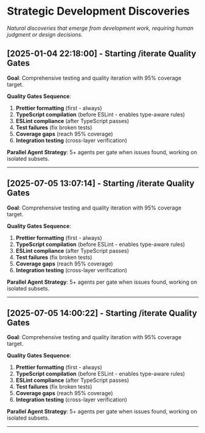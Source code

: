 # Strategic Development Discoveries

*Natural discoveries that emerge from development work, requiring human judgment or design decisions.*

## [2025-01-04 22:18:00] - Starting /iterate Quality Gates

**Goal**: Comprehensive testing and quality iteration with 95% coverage target.

**Quality Gates Sequence**:
1. **Prettier formatting** (first - always)
2. **TypeScript compilation** (before ESLint - enables type-aware rules)
3. **ESLint compliance** (after TypeScript passes)
4. **Test failures** (fix broken tests)
5. **Coverage gaps** (reach 95% coverage)
6. **Integration testing** (cross-layer verification)

**Parallel Agent Strategy**: 5+ agents per gate when issues found, working on isolated subsets.

---

## [2025-07-05 13:07:14] - Starting /iterate Quality Gates

**Goal**: Comprehensive testing and quality iteration with 95% coverage target.

**Quality Gates Sequence**:
1. **Prettier formatting** (first - always)
2. **TypeScript compilation** (before ESLint - enables type-aware rules)
3. **ESLint compliance** (after TypeScript passes)
4. **Test failures** (fix broken tests)
5. **Coverage gaps** (reach 95% coverage)
6. **Integration testing** (cross-layer verification)

**Parallel Agent Strategy**: 5+ agents per gate when issues found, working on isolated subsets.

---

## [2025-07-05 14:00:22] - Starting /iterate Quality Gates

**Goal**: Comprehensive testing and quality iteration with 95% coverage target.

**Quality Gates Sequence**:
1. **Prettier formatting** (first - always)
2. **TypeScript compilation** (before ESLint - enables type-aware rules)
3. **ESLint compliance** (after TypeScript passes)
4. **Test failures** (fix broken tests)
5. **Coverage gaps** (reach 95% coverage)
6. **Integration testing** (cross-layer verification)

**Parallel Agent Strategy**: 5+ agents per gate when issues found, working on isolated subsets.

---
